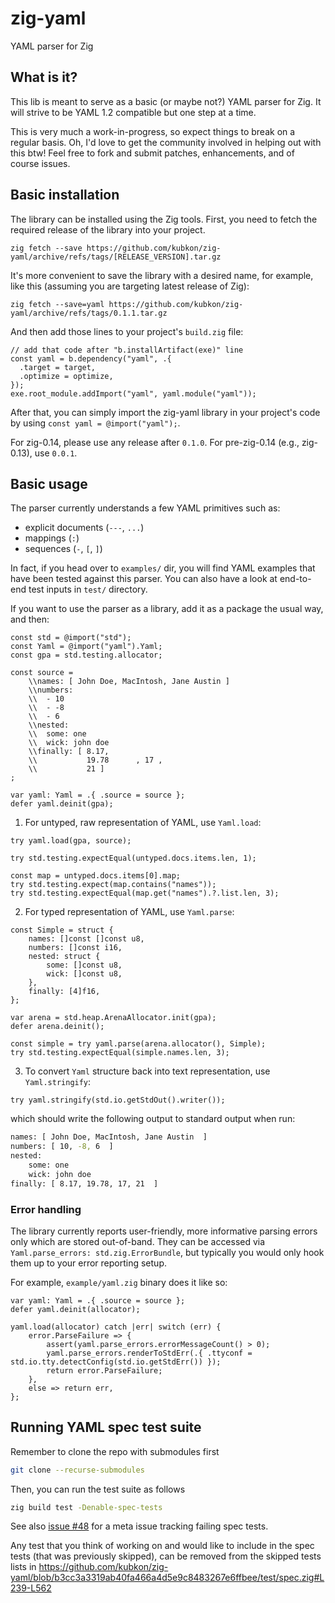 # zig-yaml

YAML parser for Zig

## What is it?

This lib is meant to serve as a basic (or maybe not?) YAML parser for Zig. It will strive to be YAML 1.2 compatible
but one step at a time.

This is very much a work-in-progress, so expect things to break on a regular basis. Oh, I'd love to get the
community involved in helping out with this btw! Feel free to fork and submit patches, enhancements, and of course
issues.


## Basic installation

The library can be installed using the Zig tools. First, you need to fetch the required release of the library into your project. 
```
zig fetch --save https://github.com/kubkon/zig-yaml/archive/refs/tags/[RELEASE_VERSION].tar.gz
```

It's more convenient to save the library with a desired name, for example, like this (assuming you are targeting latest release of Zig):
```
zig fetch --save=yaml https://github.com/kubkon/zig-yaml/archive/refs/tags/0.1.1.tar.gz
```

And then add those lines to your project's `build.zig` file:
```
// add that code after "b.installArtifact(exe)" line
const yaml = b.dependency("yaml", .{
  .target = target,
  .optimize = optimize,
});
exe.root_module.addImport("yaml", yaml.module("yaml"));
```

After that, you can simply import the zig-yaml library in your project's code by using `const yaml = @import("yaml");`.

For zig-0.14, please use any release after `0.1.0`. For pre-zig-0.14 (e.g., zig-0.13), use `0.0.1`.

## Basic usage

The parser currently understands a few YAML primitives such as:
* explicit documents (`---`, `...`)
* mappings (`:`)
* sequences (`-`, `[`, `]`)

In fact, if you head over to `examples/` dir, you will find YAML examples that have been tested against this
parser. You can also have a look at end-to-end test inputs in `test/` directory.

If you want to use the parser as a library, add it as a package the usual way, and then:

```zig
const std = @import("std");
const Yaml = @import("yaml").Yaml;
const gpa = std.testing.allocator;

const source =
    \\names: [ John Doe, MacIntosh, Jane Austin ]
    \\numbers:
    \\  - 10
    \\  - -8
    \\  - 6
    \\nested:
    \\  some: one
    \\  wick: john doe
    \\finally: [ 8.17,
    \\           19.78      , 17 ,
    \\           21 ]
;

var yaml: Yaml = .{ .source = source };
defer yaml.deinit(gpa);
```

1. For untyped, raw representation of YAML, use `Yaml.load`:

```zig
try yaml.load(gpa, source);

try std.testing.expectEqual(untyped.docs.items.len, 1);

const map = untyped.docs.items[0].map;
try std.testing.expect(map.contains("names"));
try std.testing.expectEqual(map.get("names").?.list.len, 3);
```

2. For typed representation of YAML, use `Yaml.parse`:

```zig
const Simple = struct {
    names: []const []const u8,
    numbers: []const i16,
    nested: struct {
        some: []const u8,
        wick: []const u8,
    },
    finally: [4]f16,
};

var arena = std.heap.ArenaAllocator.init(gpa);
defer arena.deinit();

const simple = try yaml.parse(arena.allocator(), Simple);
try std.testing.expectEqual(simple.names.len, 3);
```

3. To convert `Yaml` structure back into text representation, use `Yaml.stringify`:

```zig
try yaml.stringify(std.io.getStdOut().writer());
```

which should write the following output to standard output when run:

```sh
names: [ John Doe, MacIntosh, Jane Austin  ]
numbers: [ 10, -8, 6  ]
nested:
    some: one
    wick: john doe
finally: [ 8.17, 19.78, 17, 21  ]
```

### Error handling

The library currently reports user-friendly, more informative parsing errors only which are stored out-of-band.
They can be accessed via `Yaml.parse_errors: std.zig.ErrorBundle`, but typically you would only hook them up to
your error reporting setup.

For example, `example/yaml.zig` binary does it like so:

```zig
var yaml: Yaml = .{ .source = source };
defer yaml.deinit(allocator);

yaml.load(allocator) catch |err| switch (err) {
    error.ParseFailure => {
        assert(yaml.parse_errors.errorMessageCount() > 0);
        yaml.parse_errors.renderToStdErr(.{ .ttyconf = std.io.tty.detectConfig(std.io.getStdErr()) });
        return error.ParseFailure;
    },
    else => return err,
};
```

## Running YAML spec test suite

Remember to clone the repo with submodules first

```sh
git clone --recurse-submodules
```

Then, you can run the test suite as follows

```sh
zig build test -Denable-spec-tests
```

See also [issue #48](https://github.com/kubkon/zig-yaml/issues/48) for a meta issue tracking failing spec tests.

Any test that you think of working on and would like to include in the spec tests (that was previously skipped), can be removed from the skipped tests lists in https://github.com/kubkon/zig-yaml/blob/b3cc3a3319ab40fa466a4d5e9c8483267e6ffbee/test/spec.zig#L239-L562
